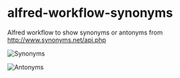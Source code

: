 alfred-workflow-synonyms
========================

Alfred workflow to show synonyms or antonyms from <http://www.synonyms.net/api.php>


![Synonyms](https://github.com/notDavid/alfred-workflow-synonyms/raw/master/Screen%20Shot%202014-02-15%20at%2019.08.21.png)

![Antonyms](https://github.com/notDavid/alfred-workflow-synonyms/raw/master/Screen%20Shot%202014-02-15%20at%2019.09.06.png)
